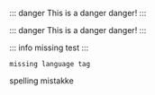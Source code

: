 ::: danger This is a danger
danger!
:::

<!-- ::: This is a danger
danger!
::: -->

::: danger This is a danger
danger!
:::

::: info missing
test
:::

```
missing language tag
```

spelling mistakke
